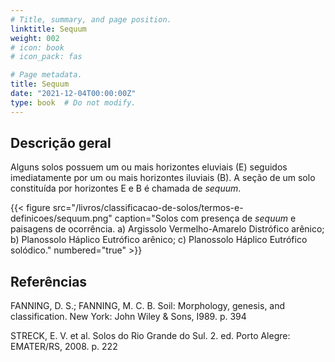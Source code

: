 ```yaml
---
# Title, summary, and page position.
linktitle: Sequum
weight: 002
# icon: book
# icon_pack: fas

# Page metadata.
title: Sequum
date: "2021-12-04T00:00:00Z"
type: book  # Do not modify.
---
```


## Descrição geral

Alguns solos possuem um ou mais horizontes eluviais (E) seguidos imediatamente por um ou mais horizontes iluviais (B).
A seção de um solo constituída por horizontes E e B é chamada de _sequum_.

{{< figure src="/livros/classificacao-de-solos/termos-e-definicoes/sequum.png" caption="Solos com presença de _sequum_ e paisagens de ocorrência. a) Argissolo Vermelho-Amarelo Distrófico arênico; b) Planossolo Háplico Eutrófico arênico; c) Planossolo Háplico Eutrófico solódico." numbered="true" >}}

## Referências

FANNING, D. S.; FANNING, M. C. B. Soil: Morphology, genesis, and classification. New York: John Wiley & Sons, I989. p. 394

STRECK, E. V. et al. Solos do Rio Grande do Sul. 2. ed. Porto Alegre: EMATER/RS, 2008. p. 222
